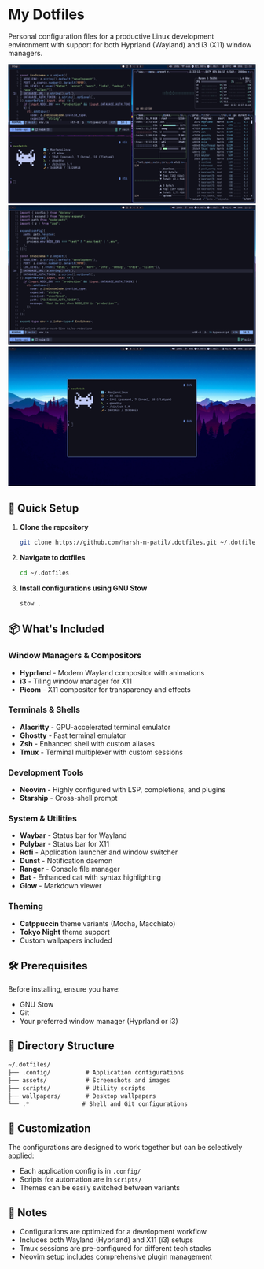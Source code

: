 # My Dotfiles

Personal configuration files for a productive Linux development environment with support for both Hyprland (Wayland) and i3 (X11) window managers.

![Tiles](./assets/tiles.png)
![Nvim](./assets/nvim.png)
![Neofetch](./assets/neofetch.png)

## 🚀 Quick Setup

1. **Clone the repository**

   ```bash
   git clone https://github.com/harsh-m-patil/.dotfiles.git ~/.dotfiles
   ```

2. **Navigate to dotfiles**

   ```bash
   cd ~/.dotfiles
   ```

3. **Install configurations using GNU Stow**
   ```bash
   stow .
   ```

## 📦 What's Included

### Window Managers & Compositors

- **Hyprland** - Modern Wayland compositor with animations
- **i3** - Tiling window manager for X11
- **Picom** - X11 compositor for transparency and effects

### Terminals & Shells

- **Alacritty** - GPU-accelerated terminal emulator
- **Ghostty** - Fast terminal emulator
- **Zsh** - Enhanced shell with custom aliases
- **Tmux** - Terminal multiplexer with custom sessions

### Development Tools

- **Neovim** - Highly configured with LSP, completions, and plugins
- **Starship** - Cross-shell prompt

### System & Utilities

- **Waybar** - Status bar for Wayland
- **Polybar** - Status bar for X11
- **Rofi** - Application launcher and window switcher
- **Dunst** - Notification daemon
- **Ranger** - Console file manager
- **Bat** - Enhanced cat with syntax highlighting
- **Glow** - Markdown viewer

### Theming

- **Catppuccin** theme variants (Mocha, Macchiato)
- **Tokyo Night** theme support
- Custom wallpapers included

## 🛠️ Prerequisites

Before installing, ensure you have:

- GNU Stow
- Git
- Your preferred window manager (Hyprland or i3)

## 📁 Directory Structure

```
~/.dotfiles/
├── .config/          # Application configurations
├── assets/           # Screenshots and images
├── scripts/          # Utility scripts
├── wallpapers/       # Desktop wallpapers
└── .*               # Shell and Git configurations
```

## 🎨 Customization

The configurations are designed to work together but can be selectively applied:

- Each application config is in `.config/`
- Scripts for automation are in `scripts/`
- Themes can be easily switched between variants

## 📝 Notes

- Configurations are optimized for a development workflow
- Includes both Wayland (Hyprland) and X11 (i3) setups
- Tmux sessions are pre-configured for different tech stacks
- Neovim setup includes comprehensive plugin management
